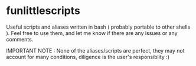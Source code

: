 # funlittlescripts
Useful scripts and aliases written in bash ( probably portable to other shells ). Feel free to use them, and let me know if there are any issues or any comments.


IMPORTANT NOTE :
None of the aliases/scripts are perfect, they may not account for many conditions, diligence is the user's responsiblity :)



